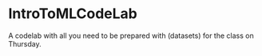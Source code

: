 # IntroToMLCodeLab
A codelab with all you need to be prepared with (datasets) for the class on Thursday.
